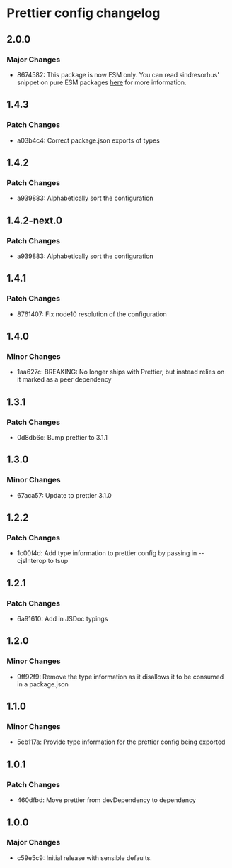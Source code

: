 # Prettier config changelog

## 2.0.0

### Major Changes

- 8674582: This package is now ESM only. You can read sindresorhus' snippet on pure ESM packages [here](https://gist.github.com/sindresorhus/a39789f98801d908bbc7ff3ecc99d99c) for more information.

## 1.4.3

### Patch Changes

- a03b4c4: Correct package.json exports of types

## 1.4.2

### Patch Changes

- a939883: Alphabetically sort the configuration

## 1.4.2-next.0

### Patch Changes

- a939883: Alphabetically sort the configuration

## 1.4.1

### Patch Changes

- 8761407: Fix node10 resolution of the configuration

## 1.4.0

### Minor Changes

- 1aa627c: BREAKING: No longer ships with Prettier, but instead relies on it marked as a peer dependency

## 1.3.1

### Patch Changes

- 0d8db6c: Bump prettier to 3.1.1

## 1.3.0

### Minor Changes

- 67aca57: Update to prettier 3.1.0

## 1.2.2

### Patch Changes

- 1c00f4d: Add type information to prettier config by passing in --cjsInterop to tsup

## 1.2.1

### Patch Changes

- 6a91610: Add in JSDoc typings

## 1.2.0

### Minor Changes

- 9ff92f9: Remove the type information as it disallows it to be consumed in a package.json

## 1.1.0

### Minor Changes

- 5eb117a: Provide type information for the prettier config being exported

## 1.0.1

### Patch Changes

- 460dfbd: Move prettier from devDependency to dependency

## 1.0.0

### Major Changes

- c59e5c9: Initial release with sensible defaults.
